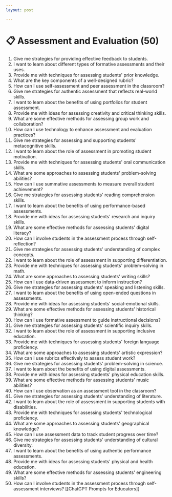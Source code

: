```yaml
---
layout: post

---
```

# 📋 Assessment and Evaluation (50)

1. Give me strategies for providing effective feedback to students.
2. I want to learn about different types of formative assessments and their uses.
3. Provide me with techniques for assessing students' prior knowledge.
4. What are the key components of a well-designed rubric?
5. How can I use self-assessment and peer assessment in the classroom?
6. Give me strategies for authentic assessment that reflects real-world skills.
7. I want to learn about the benefits of using portfolios for student assessment.
8. Provide me with ideas for assessing creativity and critical thinking skills.
9. What are some effective methods for assessing group work and collaboration?
10. How can I use technology to enhance assessment and evaluation practices?
11. Give me strategies for assessing and supporting students' metacognitive skills.
12. I want to learn about the role of assessment in promoting student motivation.
13. Provide me with techniques for assessing students' oral communication skills.
14. What are some approaches to assessing students' problem-solving abilities?
15. How can I use summative assessments to measure overall student achievement?
16. Give me strategies for assessing students' reading comprehension skills.
17. I want to learn about the benefits of using performance-based assessments.
18. Provide me with ideas for assessing students' research and inquiry skills.
19. What are some effective methods for assessing students' digital literacy?
20. How can I involve students in the assessment process through self-reflection?
21. Give me strategies for assessing students' understanding of complex concepts.
22. I want to learn about the role of assessment in supporting differentiation.
23. Provide me with techniques for assessing students' problem-solving in math.
24. What are some approaches to assessing students' writing skills?
25. How can I use data-driven assessment to inform instruction?
26. Give me strategies for assessing students' speaking and listening skills.
27. I want to learn about the benefits of using open-ended questions in assessments.
28. Provide me with ideas for assessing students' social-emotional skills.
29. What are some effective methods for assessing students' historical thinking?
30. How can I use formative assessment to guide instructional decisions?
31. Give me strategies for assessing students' scientific inquiry skills.
32. I want to learn about the role of assessment in supporting inclusive education.
33. Provide me with techniques for assessing students' foreign language proficiency.
34. What are some approaches to assessing students' artistic expression?
35. How can I use rubrics effectively to assess student work?
36. Give me strategies for assessing students' problem-solving in science.
37. I want to learn about the benefits of using digital assessments.
38. Provide me with ideas for assessing students' physical education skills.
39. What are some effective methods for assessing students' music abilities?
40. How can I use observation as an assessment tool in the classroom?
41. Give me strategies for assessing students' understanding of literature.
42. I want to learn about the role of assessment in supporting students with disabilities.
43. Provide me with techniques for assessing students' technological proficiency.
44. What are some approaches to assessing students' geographical knowledge?
45. How can I use assessment data to track student progress over time?
46. Give me strategies for assessing students' understanding of cultural diversity.
47. I want to learn about the benefits of using authentic performance assessments.
48. Provide me with ideas for assessing students' physical and health education.
49. What are some effective methods for assessing students' engineering skills?
50. How can I involve students in the assessment process through self-assessment interviews?
[[ChatGPT Prompts for Educators]]